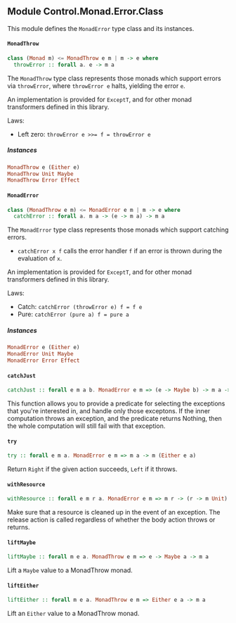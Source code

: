 ## Module Control.Monad.Error.Class

This module defines the `MonadError` type class and its instances.

#### `MonadThrow`

``` purescript
class (Monad m) <= MonadThrow e m | m -> e where
  throwError :: forall a. e -> m a
```

The `MonadThrow` type class represents those monads which support errors via
`throwError`, where `throwError e` halts, yielding the error `e`.

An implementation is provided for `ExceptT`, and for other monad transformers
defined in this library.

Laws:

- Left zero: `throwError e >>= f = throwError e`


##### Instances
``` purescript
MonadThrow e (Either e)
MonadThrow Unit Maybe
MonadThrow Error Effect
```

#### `MonadError`

``` purescript
class (MonadThrow e m) <= MonadError e m | m -> e where
  catchError :: forall a. m a -> (e -> m a) -> m a
```

The `MonadError` type class represents those monads which support catching
errors.

- `catchError x f` calls the error handler `f` if an error is thrown during the
  evaluation of `x`.

An implementation is provided for `ExceptT`, and for other monad transformers
defined in this library.

Laws:

- Catch: `catchError (throwError e) f = f e`
- Pure: `catchError (pure a) f = pure a`


##### Instances
``` purescript
MonadError e (Either e)
MonadError Unit Maybe
MonadError Error Effect
```

#### `catchJust`

``` purescript
catchJust :: forall e m a b. MonadError e m => (e -> Maybe b) -> m a -> (b -> m a) -> m a
```

This function allows you to provide a predicate for selecting the
exceptions that you're interested in, and handle only those exceptons.
If the inner computation throws an exception, and the predicate returns
Nothing, then the whole computation will still fail with that exception.

#### `try`

``` purescript
try :: forall e m a. MonadError e m => m a -> m (Either e a)
```

Return `Right` if the given action succeeds, `Left` if it throws.

#### `withResource`

``` purescript
withResource :: forall e m r a. MonadError e m => m r -> (r -> m Unit) -> (r -> m a) -> m a
```

Make sure that a resource is cleaned up in the event of an exception. The
release action is called regardless of whether the body action throws or
returns.

#### `liftMaybe`

``` purescript
liftMaybe :: forall m e a. MonadThrow e m => e -> Maybe a -> m a
```

Lift a `Maybe` value to a MonadThrow monad.

#### `liftEither`

``` purescript
liftEither :: forall m e a. MonadThrow e m => Either e a -> m a
```

Lift an `Either` value to a MonadThrow monad.


